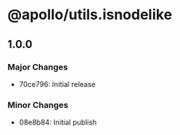 # @apollo/utils.isnodelike

## 1.0.0
### Major Changes

- 70ce796: Initial release

### Minor Changes

- 08e8b84: Initial publish
